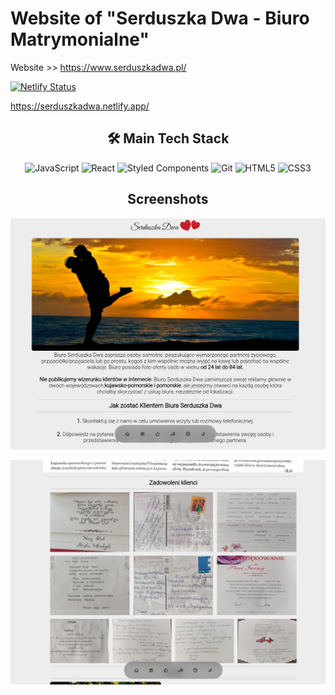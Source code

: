 # Website of "Serduszka Dwa - Biuro Matrymonialne"
Website >> https://www.serduszkadwa.pl/

[![Netlify Status](https://api.netlify.com/api/v1/badges/e502700e-a5a6-4f93-8ec7-612d79d5eb51/deploy-status)](https://app.netlify.com/sites/serduszkadwa/deploys)

https://serduszkadwa.netlify.app/
<h2 align="center"> 🛠️ Main Tech Stack </h2>
<div align="center">

![JavaScript](https://img.shields.io/badge/javascript-%23323330.svg?style=for-the-badge&logo=javascript&logoColor=%23F7DF1E)
![React](https://img.shields.io/badge/react-%2320232a.svg?style=for-the-badge&logo=react&logoColor=%2361DAFB)
![Styled Components](https://img.shields.io/badge/styled--components-DB7093?style=for-the-badge&logo=styled-components&logoColor=white)
![Git](https://img.shields.io/badge/git-%23F05033.svg?style=for-the-badge&logo=git&logoColor=white)
![HTML5](https://img.shields.io/badge/html5-%23E34F26.svg?style=for-the-badge&logo=html5&logoColor=white)
![CSS3](https://img.shields.io/badge/css3-%231572B6.svg?style=for-the-badge&logo=css3&logoColor=white)

</div> 

<h2 align="center"> Screenshots </h2>

![screenshot 1](src/media/Screenshot%20from%202024-06-29%2011-33-28.png)

![screenshot 2](src/media/Screenshot%20from%202024-06-29%2011-34-20.png)
